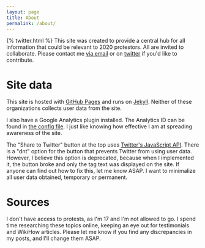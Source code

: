 ```yaml
---
layout: page
title: About
permalink: /about/
---
```

{% twitter.html %}
This site was created to provide a central hub for all information that could be relevant to 2020 protestors. All are invited to collaborate. Please contact me [via email](mailto:charlesaverill20@gmail.com?subject=[GitHub]%20Contribute) or on [twitter](https://www.twitter.com/caverill_) if you'd like to contribute.

# Site data
This site is hosted with [GitHub Pages](https://pages.github.com/) and runs on [Jekyll](https://jekyllrb.com/). Neither of these organizations collects user data from the site.

I also have a Google Analytics plugin installed. The Analytics ID can be found in [the config file](_config.yml). I just like knowing how effective I am at spreading awareness of the site.

The "Share to Twitter" button at the top uses [Twitter's JavaScript API](https://developer.twitter.com/en/docs/twitter-for-websites/tweet-button/overview). There is a "dnt" option for the button that prevents Twitter from using user data. However, I believe this option is deprecated, because when I implemented it, the button broke and only the tag text was displayed on the site. If anyone can find out how to fix this, let me know ASAP. I want to minimalize all user data obtained, temporary or permanent.

# Sources
I don't have access to protests, as I'm 17 and I'm not allowed to go. I spend time researching these topics online, keeping an eye out for testimonials and WikiHow articles. Please let me know if you find any discrepancies in my posts, and I'll change them ASAP.
